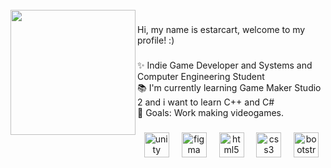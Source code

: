 <br clear="both">

<img align="left" height="200" src="https://cdnb.artstation.com/p/users/avatars/003/634/041/large/b5e64121821f1bc7882670d096c2a1ce.jpg?1631950398"  />

###

<p align="left">Hi, my name is estarcart, welcome to my profile! :)</p>

###

<p align="left">✨ Indie Game Developer and Systems and Computer Engineering Student<br>📚 I'm currently learning Game Maker Studio 2 and i want to learn C++ and C#<br>🎯 Goals: Work making videogames.</p>

###

<div align="center">
  <img src="https://cdn.simpleicons.org/unity/FFFFFF" height="40" alt="unity logo"  />
  <img width="12" />
  <img src="https://cdn.jsdelivr.net/gh/devicons/devicon/icons/figma/figma-original.svg" height="40" alt="figma logo"  />
  <img width="12" />
  <img src="https://cdn.jsdelivr.net/gh/devicons/devicon/icons/html5/html5-original.svg" height="40" alt="html5 logo"  />
  <img width="12" />
  <img src="https://cdn.jsdelivr.net/gh/devicons/devicon/icons/css3/css3-original.svg" height="40" alt="css3 logo"  />
  <img width="12" />
  <img src="https://cdn.jsdelivr.net/gh/devicons/devicon/icons/bootstrap/bootstrap-original.svg" height="40" alt="bootstrap logo"  />
</div>

###
